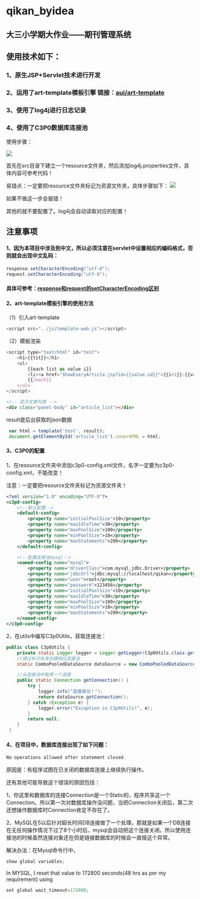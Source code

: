 # qikan_byidea

## 大三小学期大作业——期刊管理系统


## 使用技术如下：

### 1、原生JSP+Servlet技术进行开发

### 2、运用了art-template模板引擎    链接：[aui/art-template](https://github.com/aui/art-template)

### 3、使用了log4j进行日志记录

### 4、使用了C3P0数据库连接池

使用步骤：

![](http://op3sagu96.bkt.clouddn.com/123.PNG)

首先在src目录下建立一个resource文件夹，然后添加log4j.properties文件，具体内容可参考代码！

易错点：一定要把resource文件夹标记为资源文件夹，具体步骤如下：
![](http://op3sagu96.bkt.clouddn.com/456.gif)

如果不做这一步会报错！

其他的就不要配置了。log4j会自动读取对应的配置！

## 注意事项

#### 1、因为本项目中涉及到中文，所以必须注意在servlet中设置相应的编码格式，否则就会出现中文乱码：

```java
response.setCharacterEncoding("utf-8");
request.setCharacterEncoding("utf-8");
```

#### 具体可参考：[response和request的setCharacterEncoding区别](http://www.cnblogs.com/fan-xiaofan/p/6028233.html)

#### 2、art-template模板引擎的使用方法

（1）引入art-template
```java
<script src="../js/template-web.js"></script>
```
（2）模板渲染
```javascript
<script type="text/html" id="test">
    <h1>{{tit}}</h1>
    <ul>
        {{each list as value i}}
        <li><a href="ShowEveryArticle.jsp?id={{value.id}}">{{i+1}}:{{value.title}} 作者：{{value.autor.autoname}}</a></li>
        {{/each}}
    </ul>
</script>
```

```html
<!-- 显示文章列表 -->
<div class="panel-body" id="article_list"></div>
```
result是后台获取的json数据

```javascript
 var html = template('test', result);
 document.getElementById('article_list').innerHTML = html;
```

#### 3、C3P0的配置

1、在resource文件夹中添加c3p0-config.xml文件，名字一定要为c3p0-config.xml，不能改变！

注意：一定要把resource文件夹标记为资源文件夹！

```xml
<?xml version="1.0" encoding="UTF-8"?>
<c3p0-config>
    <!--默认配置-->
    <default-config>
        <property name="initialPoolSize">10</property>
        <property name="maxIdleTime">30</property>
        <property name="maxPoolSize">100</property>
        <property name="minPoolSize">10</property>
        <property name="maxStatements">200</property>
    </default-config>

    <!--配置连接池mysql-->
    <named-config name="mysql">
        <property name="driverClass">com.mysql.jdbc.Driver</property>
        <property name="jdbcUrl">jdbc:mysql://localhost/qikan</property>
        <property name="user">root</property>
        <property name="password">123456</property>
        <property name="initialPoolSize">10</property>
        <property name="maxIdleTime">30</property>
        <property name="maxPoolSize">100</property>
        <property name="minPoolSize">10</property>
        <property name="maxStatements">200</property>
    </named-config>
</c3p0-config>
```

2、在utils中编写C3p0Utils，获取连接池：

```java
public class C3p0Utils {
    private static Logger logger = Logger.getLogger(C3p0Utils.class.getName());
    //通过标识名来创建相应连接池
    static ComboPooledDataSource dataSource = new ComboPooledDataSource("mysql");

    //从连接池中取用一个连接
    public static Connection getConnection() {
        try {
            logger.info("连接成功！");
            return dataSource.getConnection();
        } catch (Exception e) {
            logger.error("Exception in C3p0Utils!", e);
        }
        return null;
    }
 }

```


#### 4、在项目中，数据库连接出现了如下问题：

```java
No operations allowed after statement closed.
```
原因是：有程序试图在已关闭的数据库连接上继续执行操作。

还有其他可能导致这个错误的原因包括：

1、你这里和数据库的连接Connection是一个Static的，程序共享这一个Connection。所以第一次对数据库操作没问题，当把Connection关闭后，第二次还想操作数据库时Connection肯定不存在了。

2、MySQL在5以后针对超长时间DB连接做了一个处理，那就是如果一个DB连接在无任何操作情况下过了8个小时后，mysql会自动把这个连接关闭。所以使用连接池的时候虽然连接对象还在但是链接数据库的时候会一直报这个异常。

解决办法：在Mysql命令行中，
```java
show global variables;
```
In MYSQL, I reset that value to 172800 seconds(48 hrs as per my requirement) using

```java
set global wait_timeout=172800;
```